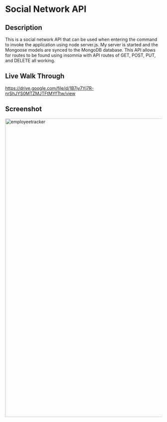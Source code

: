 # Social Network API

## Description
This is a social network API that can be used when entering the command to invoke the application using node server.js.  My server is started and the Mongoose models are synced to the MongoDB database. This API allows for routes to be found using insomnia with API routes of GET, POST, PUT, and DELETE all working. 

## Live Walk Through
https://drive.google.com/file/d/1B7jy7Yj7R-nrShJYS0MTZMJTFtMYfTtw/view


## Screenshot 
<img width="961" alt="employeetracker" src="https://user-images.githubusercontent.com/110427818/203565830-70bbf709-5f77-42f9-8f49-3bb8b84384c5.png">
